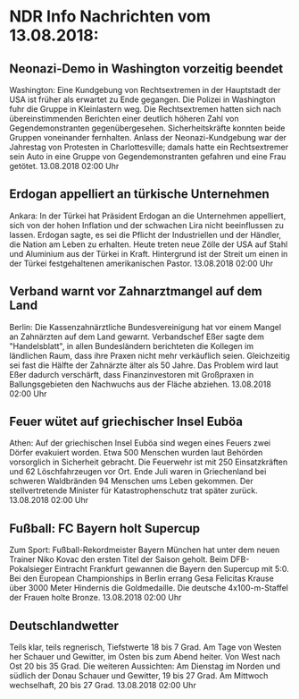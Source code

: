 # NDR Info Nachrichten vom 13.08.2018:


## Neonazi-Demo in Washington vorzeitig beendet
Washington: Eine Kundgebung von Rechtsextremen in der Hauptstadt der USA ist früher als erwartet zu Ende gegangen. Die Polizei in Washington fuhr die Gruppe in Kleinlastern weg. Die Rechtsextremen hatten sich nach übereinstimmenden Berichten einer deutlich höheren Zahl von Gegendemonstranten gegenübergesehen. Sicherheitskräfte konnten beide Gruppen voneinander fernhalten. Anlass der Neonazi-Kundgebung war der Jahrestag von Protesten in Charlottesville; damals hatte ein Rechtsextremer sein Auto in eine Gruppe von Gegendemonstranten gefahren und eine Frau getötet. 13.08.2018 02:00 Uhr 

## Erdogan appelliert an türkische Unternehmen
Ankara: In der Türkei hat Präsident Erdogan an die Unternehmen appelliert, sich von der hohen Inflation und der schwachen Lira nicht beeinflussen zu lassen. Erdogan sagte, es sei die Pflicht der Industriellen und der Händler, die Nation am Leben zu erhalten. Heute treten neue Zölle der USA auf Stahl und Aluminium aus der Türkei in Kraft. Hintergrund ist der Streit um einen in der Türkei festgehaltenen amerikanischen Pastor. 13.08.2018 02:00 Uhr 

## Verband warnt vor Zahnarztmangel auf dem Land
Berlin:	Die Kassenzahnärztliche Bundesvereinigung hat vor einem Mangel an Zahnärzten auf dem Land gewarnt. Verbandschef Eßer sagte dem "Handelsblatt", in allen Bundesländern berichteten die Kollegen im ländlichen Raum, dass ihre Praxen nicht mehr verkäuflich seien. Gleichzeitig sei fast die Hälfte der Zahnärzte älter als 50 Jahre. Das Problem wird laut Eßer dadurch verschärft, dass Finanzinvestoren mit Großpraxen in Ballungsgebieten den Nachwuchs aus der Fläche abziehen. 13.08.2018 02:00 Uhr 

## Feuer wütet auf griechischer Insel Euböa
Athen: Auf der griechischen Insel Euböa sind wegen eines Feuers zwei Dörfer evakuiert worden. Etwa 500 Menschen wurden laut Behörden vorsorglich in Sicherheit gebracht. Die Feuerwehr ist mit 250 Einsatzkräften und 62 Löschfahrzeugen vor Ort. Ende Juli waren in Griechenland bei schweren Waldbränden 94 Menschen ums Leben gekommen. Der stellvertretende Minister für Katastrophenschutz trat später zurück. 13.08.2018 02:00 Uhr 

## Fußball: FC Bayern holt Supercup
Zum Sport: Fußball-Rekordmeister Bayern München hat unter dem neuen Trainer Niko Kovac den ersten Titel der Saison geholt. Beim DFB-Pokalsieger Eintracht Frankfurt gewannen die Bayern den Supercup mit 5:0. Bei den European Championships in Berlin errang Gesa Felicitas Krause über 3000 Meter Hindernis die Goldmedaille. Die deutsche 4x100-m-Staffel der Frauen holte Bronze. 13.08.2018 02:00 Uhr 

## Deutschlandwetter
Teils klar, teils regnerisch, Tiefstwerte 18 bis 7 Grad. Am Tage von Westen her Schauer und Gewitter, im Osten bis zum Abend heiter. Von West nach Ost 20 bis 35 Grad. Die weiteren Aussichten: Am Dienstag im Norden und südlich der Donau Schauer und Gewitter, 19 bis 27 Grad. Am Mittwoch wechselhaft, 20 bis 27 Grad. 13.08.2018 02:00 Uhr 
